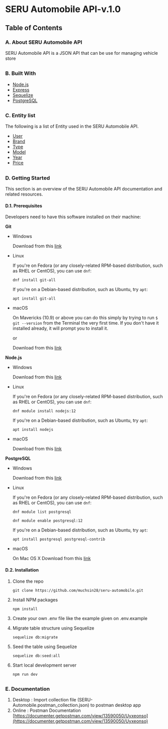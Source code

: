 # SERU Automobile API-v.1.0

##
## Table of Contents

### A. About SERU Automobile API
SERU Automobile API is a JSON API that can be use for managing vehicle store
##
### B. Built With
* [Node.js](https://nodejs.org/en/)
* [Express](https://expressjs.com/)
* [Sequelize](https://sequelize.org/)
* [PostgreSQL](https://www.postgresql.org/)
##
### C. Entity list
The following is a list of Entity used in the SERU Automobile API.

* [User]()
* [Brand]()
* [Type]()
* [Model]()
* [Year]()
* [Price]()
##
### D. Getting Started
This section is an overview of the SERU Automobile API documentation and related resources.

#### D.1. Prerequisites
Developers need to have this software installed on their machine:

**Git**

* Windows
      
    Download from this [link](https://git-scm.com/download/win)
          
* Linux

    If you're on Fedora (or any closely-related RPM-based distribution, such as RHEL or CentOS), you can use `dnf`:

    `dnf install git-all`

    If you're on a Debian-based distribution, such as Ubuntu, try `apt`:

    `apt install git-all`

* macOS

    On Mavericks (10.9) or above you can do this simply by trying to run `$ git --version` from the Terminal the very first time. If you don't have it installed already, it will prompt you to install it.

    or

    Download from this [link](https://git-scm.com/download/mac)

**Node.js**

* Windows
      
    Download from this [link](https://nodejs.org/en/download/)
          
* Linux

    If you're on Fedora (or any closely-related RPM-based distribution, such as RHEL or CentOS), you can use `dnf`:

    `dnf module install nodejs:12`

    If you're on a Debian-based distribution, such as Ubuntu, try `apt`:

    `apt install nodejs`

* macOS

    Download from this [link](https://nodejs.org/en/download/)

    
**PostgreSQL**

* Windows
      
    Download from this [link](https://www.enterprisedb.com/downloads/postgres-postgresql-downloads)
          
* Linux

    If you're on Fedora (or any closely-related RPM-based distribution, such as RHEL or CentOS), you can use `dnf`:

    `dnf module list postgresql`
    
    `dnf module enable postgresql:12`

    If you're on a Debian-based distribution, such as Ubuntu, try `apt`:

    `apt install postgresql postgresql-contrib`

* macOS

    On Mac OS X Download from this [link](https://www.enterprisedb.com/downloads/postgres-postgresql-downloads)

#### D.2. Installation
1. Clone the repo

    ``` 
    git clone https://github.com/muchsin28/seru-automobile.git
    ```

2. Install NPM packages
   
    ```
    npm install
    ```

3. Create your own .env file like the example given on .env.example

4. Migrate table structure using Sequelize
   
   ```
   sequelize db:migrate
   ```

5. Seed the table using Sequelize
   
    ```
    sequelize db:seed:all
    ```
    
6. Start local development server

    ```
    npm run dev
   ```
##
### E. Documentation
1. Desktop : Import collection file (SERU-Automobile.postman_collection.json) to postman desktop app
2. Online  : Postman Documentation [https://documenter.getpostman.com/view/13590050/Uyxeonso](https://documenter.getpostman.com/view/13590050/Uyxeonso)

